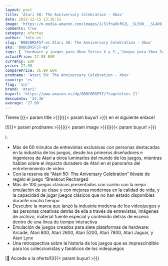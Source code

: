 ```yaml
---
layout: post
title: 'Atari 50: The Anniversary Celebration - Xbox'
date: 2022-12-15 13:16:51
image: 'https://m.media-amazon.com/images/I/51fnaOkfKZL._SL500_._SL400_.jpg'
comments: true
category: ofertas
author: 'tole.es'
slug: 'B0BCBR5F5T-es Atari 50: The Anniversary Celebration - Xbox'
sku: 'B0BCBR5F5T-es'
tags: [ 'Hardware y juegos para Xbox Series X y S','Juegos para Xbox Series X y S','Sistemas heredados','Sistemas heredados de Xbox','Videojuegos','Xbox: Juegos, consolas y accesorios','atari','xbox','🇪🇸', ]
actualPrice: 27.98 EUR
currency: EUR
price: 27.98
comparePrice: 36.99 EUR
prodname: 'Atari 50: The Anniversary Celebration - Xbox'
country: 'es'
flag: '🇪🇸'
brand: 'Atari'
buyurl: 'https://www.amazon.es/dp/B0BCBR5F5T/?tag=tolees-21'
descuento: '24.36'
average: '27.98'
---
```


Tienes [{{< param title >}}]({{< param buyurl >}}) en el siguiente enlace!

[![{{< param prodname >}}]({{< param image >}})]({{< param buyurl >}})

ℹ️:

- Más de 60 minutos de entrevistas exclusivas con personas destacadas en la industria de los juegos, desde los primeros diseñadores e ingenieros de Atari a otros luminarios del mundo de los juegos, mientras hablan sobre el impacto duradero de Atari en el panorama del entretenimiento de video
- Con la reserva de “Atari 50: The Aniversary Celebration” llévate de regalo el juego “Breakout Recharged
- Más de 100 juegos clásicos presentados con cariño con la mejor emulación de su clase y con mejoras modernas en la calidad de vida, y la capacidad de jugar juegos clásicos que no han estado disponibles durante mucho tiempo
- Descubre la marca que lanzó la industria moderna de los videojuegos y las personas creativas detrás de ella a través de entrevistas, imágenes de archivo, material fuente especial y contenido detrás de escena dentro de una línea de tiempo interactiva
- Emulación de juegos creados para siete plataformas de hardware: Arcade, Atari 800, Atari 2600, Atari 5200, Atari 7800, Atari Jaguar, y Atari Lynx
- Una retrospectiva sobre la historia de los juegos que es imprescindible para los coleccionistas y fanáticos de los videojuegos

[🛒 Accede a la oferta!!]({{< param buyurl >}})
